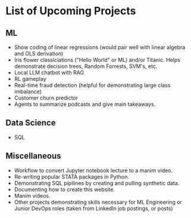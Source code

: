 # List of Upcoming Projects


## ML
- Show coding of linear regressions (would pair well with linear algebra and OLS derivation)
- Iris flower classiciations ("Hello World" or ML) and/or Titanic. Helps demonstrate decision trees, Random Forrests, SVM's, etc.
- Local LLM chatbot with RAG
- RL gameplay
- Real-time fraud detection (helpful for demonstrating large class imbalance)
- Customer churn predictor
- Agents to summarize podcasts and give main takeaways.



## Data Science

 - SQL


## Miscellaneous

- Workflow to convert Jupyter notebook lecture to a manim video.
- Re-writing popular STATA packages in Python.
- Demonstrating SQL pipilines by creating and pulling synthetic data.
- Documenting how to create this website.
- Manim videos.
- Other projects demonstrating skills necessary for ML Engineering or Junior DevOps roles (taken from LinkedIn job postings, or posts)
